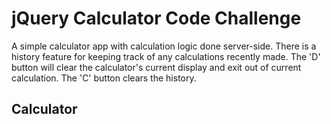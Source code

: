 # jQuery Calculator Code Challenge
A simple calculator app with calculation logic done server-side. There is a history feature for keeping track of any calculations recently made. The 'D' button will clear the calculator's current display and exit out of current calculation. The 'C' button clears the history.

## Calculator 
                
